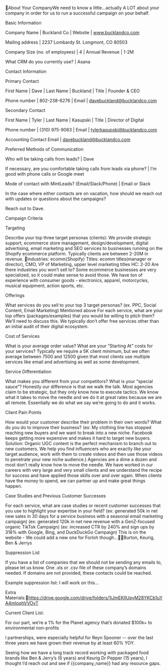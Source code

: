 About Your CompanyWe need to know a little…actually A LOT about your company in order for us to run a successful campaign on your behalf. 


Basic Information

Company Name
 | Buckland Co
 | Website
 | www.bucklandco.com

Mailing address
 | 2237 Lombardy St. Longmont, CO 80503

Company Size (no. of employees)
 | 4
 | Annual Revenue
 | 1-2M

What CRM do you currently use?
 | Asana

Contact Information

Primary Contact

First Name
 | Dave
 | Last Name
 | Buckland
 | Title
 | Founder & CEO

Phone number
 | 802-238-6276
 | Email
 | davebuckland@bucklandco.com

Secondary Contact

First Name
 | Tyler
 | Last Name
 | Kasupski
 | Title
 | Director of Digital

Phone number
 | (310) 975-9083‬
 | Email
 | tylerkasupski@bucklandco.com

Accounting Contact Email
 | davebuckland@bucklandco.com

Preferred Methods of Communication

Who will be taking calls from leads?
 | Dave

If necessary, are you comfortable taking calls from leads via phone?
 | I’m good with phone calls or Google meet

Mode of contact with MintLeads? (Email/Slack/Phone)
 | Email or Slack

In the case where either contacts are on vacation, how should we reach out with updates or questions about the campaigns?

Reach out to Dave.


Campaign Criteria

Targeting

Describe your top three target personas (clients): 
 We provide strategic support, ecommerce store management, design/development, digital advertising, email marketing and SEO services to businesses running on the Shopify ecommerce platform. Typically clients are between 2-20M in revenue. 
 Industries: ecomm(Shopify)
 Titles: ecomm titles(manager or director), CMO, VP of Marketing, upper level marketing titles
 HC: 2-20
 Are there industries you won’t sell to? 
 Some ecommerce businesses are very specialized, so it could make sense to avoid those. We have ton of experience with consumer goods - electronics, apparel, motorcycles, musical equipment, action sports, etc.

Offerings

What services do you sell to your top 3 target personas? (ex. PPC, Social Content, Email Marketing) 
 Mentioned above
 For each service, what are your top offers (packages/examples) that you would be willing to pitch them?
 We’ll need to discuss this. We typically don’t offer free services other than an initial audit of their digital ecosystem.

Cost of Services

What is your average order value? What are your “Starting At” costs for your services?
 Typically we require a 5K client minimum, but we often average between 7500 and 12500 given that most clients use multiple services like email and advertising as well as some development.

Service Differentiation

What makes you different from your competitors? What is your “special sauce”?
 Honestly our difference is that we walk the talk. Most agencies claim to be strategic, but they only know how to execute tactics. We know what it takes to move the needle and we do it at great rates because we are all remote. Essentially we do what we say we’re going to do and it works.

Client Pain Points

How would your customer describe their problem in their own words? What do you do to improve their business?
 (ex: My clothing line has stopped reaching new buyers and we want to break into a new niche. Facebook keeps getting more expensive and makes it hard to target new buyers.
 Solution: Organic UGC content is the perfect mechanism to branch out to new customers. We help you find influencers who are exactly like your target audience, work with them to create videos and then use those videos to penetrate your new niche audience.)
 Agencies are a dime a dozen and most don’t really know how to move the needle. We have worked in our careers with very large and very small clients and we understand the recipe for success and have applied those skills over and over again. When clients have the money to spend, we can partner up and make great things happen.

Case Studies and Previous Customer Successes

For each service, what are case studies or recent customer successes that you use to highlight your expertise in your field?
 (ex: generated 50k in net new sales in 30 days for a service business with a seasonal email marketing campaign)
 (ex: generated 120k in net new revenue with a GenZ-focused organic TikTok Campaign) 
 (ex: increased CTR by 240% and sign ups by 318% with Google, Bing, and DuckDuckGo Campaign)
 This is on the website - We could add a new one for Forloh though…Burton, Keurig, Ben & Jerrys


Suppression List

If you have a list of companies that we should not be sending any emails to, please let us know. 
 One .xls or .csv file of these company’s domains needed. If domains are not provided, these contacts could be reached.

Example suppression list:
 I will work on this… 


Extra Materials:https://drive.google.com/drive/folders/1iJmEKIIUpyM28YKCb1uYA4mIoqhVVOvT


Current Client List:


For our part, we’re a 1% for the Planet agency that’s donated $100k+ to environmental non-profits 


l partnerships, were especially helpful for Reyn Spooner -- over the last three years we have grown their revenue by at least 60% YOY.


Seeing how we have a long track record working with packaged food brands like Ben & Jerry’s (6 years) and Keurig Dr Pepper (15 years), I thought I’d reach out and see if {{company_name}} had any resource gaps.
